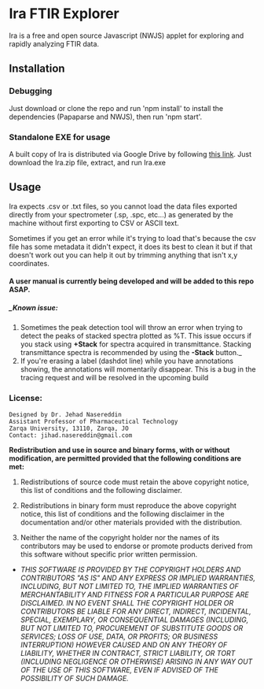 # Ira FTIR Explorer 

Ira is a free and open source Javascript (NWJS) applet for exploring and rapidly analyzing FTIR data.
 

## Installation

### Debugging 
Just download or clone the repo and run 'npm install' to install the dependencies (Papaparse and NWJS), then run 'npm start'. 

### Standalone EXE for usage
A built copy of Ira is distributed via Google Drive by following [this link](https://drive.google.com/file/d/1_20haciRI5P2GPgqUn-7rN2ludg6LgCK/view?usp=share_link). Just download the Ira.zip file, extract, and run Ira.exe


## Usage
Ira expects .csv or .txt files, so you cannot load the data files exported directly from your spectrometer (.sp, .spc, etc...) as generated by the machine without first exporting to CSV or ASCII text. 


Sometimes if you get an error while it's trying to load that's because the csv file has some metadata it didn't expect, it does its best to clean it but if that doesn't work out you can help it out by trimming anything that isn't x,y coordinates.

#### A user manual is currently being developed and will be added to this repo ASAP. 

##### _Known issue: 
1) Sometimes the peak detection tool will throw an error when trying to detect the peaks of stacked spectra plotted as %T. This issue occurs if you stack using **+Stack** for spectra acquired in transmittance. Stacking transmittance spectra is recommended by using the **-Stack** button._
2) If you're erasing a label (dashdot line) while you have annotations showing, the annotations will momentarily disappear. This is a bug in the tracing request and will be resolved in the upcoming build

### License: 
    Designed by Dr. Jehad Nasereddin
    Assistant Professor of Pharmaceutical Technology
    Zarqa University, 13110, Zarqa, JO
    Contact: jihad.nasereddin@gmail.com

**Redistribution and use in source and binary forms, with or without modification, are permitted provided that the following conditions are met:**

1) Redistributions of source code must retain the above copyright notice, this list of conditions and the following disclaimer.

2) Redistributions in binary form must reproduce the above copyright notice, this list of conditions and the following disclaimer in the documentation and/or other materials provided with the distribution.

3) Neither the name of the copyright holder nor the names of its contributors may be used to endorse or promote products derived from this software without specific prior written permission.

- _THIS SOFTWARE IS PROVIDED BY THE COPYRIGHT HOLDERS AND CONTRIBUTORS "AS IS" AND ANY EXPRESS OR IMPLIED WARRANTIES, INCLUDING, BUT NOT LIMITED TO, THE IMPLIED WARRANTIES OF MERCHANTABILITY AND FITNESS FOR A PARTICULAR PURPOSE ARE DISCLAIMED. IN NO EVENT SHALL THE COPYRIGHT HOLDER OR CONTRIBUTORS BE LIABLE FOR ANY DIRECT, INDIRECT, INCIDENTAL, SPECIAL, EXEMPLARY, OR CONSEQUENTIAL DAMAGES (INCLUDING, BUT NOT LIMITED TO, PROCUREMENT OF SUBSTITUTE GOODS OR SERVICES; LOSS OF USE, DATA, OR PROFITS; OR BUSINESS INTERRUPTION) HOWEVER CAUSED AND ON ANY THEORY OF LIABILITY, WHETHER IN CONTRACT, STRICT LIABILITY, OR TORT (INCLUDING NEGLIGENCE OR OTHERWISE) ARISING IN ANY WAY OUT OF THE USE OF THIS SOFTWARE, EVEN IF ADVISED OF THE POSSIBILITY OF SUCH DAMAGE._



